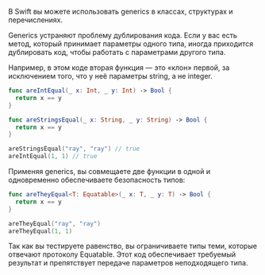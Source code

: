 
В Swift вы можете использовать generics в классах, структурах и перечислениях.

Generics устраняют проблему дублирования кода. Если у вас есть метод, который принимает параметры одного типа, иногда приходится дублировать код, чтобы работать с параметрами другого типа.

Например, в этом коде вторая функция — это «клон» первой, за исключением того, что у неё параметры string, а не integer.

```swift
func areIntEqual(_ x: Int, _ y: Int) -> Bool {
  return x == y
}

func areStringsEqual(_ x: String, _ y: String) -> Bool {
  return x == y
}

areStringsEqual("ray", "ray") // true
areIntEqual(1, 1) // true
```

Применяя generics, вы совмещаете две функции в одной и одновременно обеспечиваете безопасность типов:

```swift
func areTheyEqual<T: Equatable>(_ x: T, _ y: T) -> Bool {
  return x == y
}

areTheyEqual("ray", "ray")
areTheyEqual(1, 1)
```

Так как вы тестируете равенство, вы ограничиваете типы теми, которые отвечают протоколу Equatable. Этот код обеспечивает требуемый результат и препятствует передаче параметров неподходящего типа.